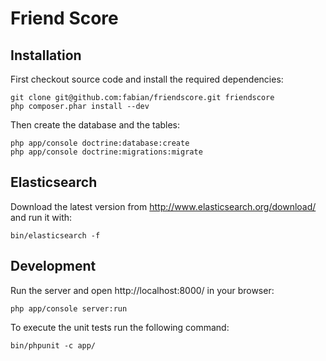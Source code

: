 # Friend Score

## Installation

First checkout source code and install the required dependencies:

```
git clone git@github.com:fabian/friendscore.git friendscore
php composer.phar install --dev
```

Then create the database and the tables:

```
php app/console doctrine:database:create
php app/console doctrine:migrations:migrate
```

## Elasticsearch

Download the latest version from http://www.elasticsearch.org/download/ and run it with:

```
bin/elasticsearch -f
```

## Development

Run the server and open http://localhost:8000/ in your browser:

```
php app/console server:run
```

To execute the unit tests run the following command:

```
bin/phpunit -c app/
```
